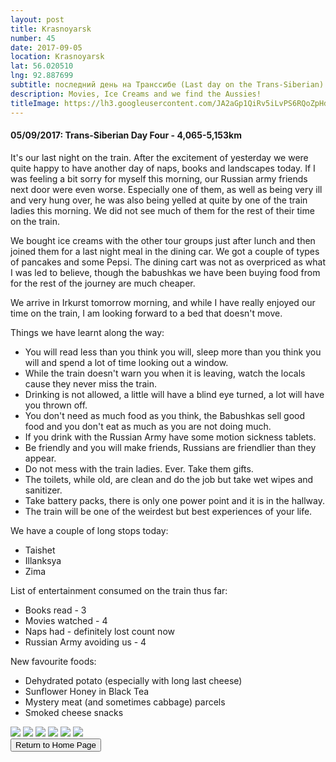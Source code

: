 ```yaml
---
layout: post
title: Krasnoyarsk
number: 45
date: 2017-09-05
location: Krasnoyarsk
lat: 56.020510
lng: 92.887699
subtitle: последний день на Транссибе (Last day on the Trans-Siberian)
description: Movies, Ice Creams and we find the Aussies!
titleImage: https://lh3.googleusercontent.com/JA2aGp1QiRv5iLvPS6RQoZpHdM04o3AkCTYtLrvrwZzNVO9vkkVpWOHvITM98d4n1FHQPO_rpmcaFu2VO8ogk_ejS-iBrd7rlbEtv9DkEUN-ZmJKuOGCGNBp4l0JH5zOw-CsqC1c_Lg=w2400
---
```


<h4>05/09/2017: Trans-Siberian Day Four - 4,065-5,153km</h4>

It's our last night on the train. After the excitement of yesterday we were quite happy to have another day of naps, books and landscapes today. If I was feeling a bit sorry for myself this morning, our Russian army friends next door were even worse. Especially one of them, as well as being very ill and very hung over, he was also being yelled at quite by one of the train ladies this morning. We did not see much of them for the rest of their time on the train. 

We bought ice creams with the other tour groups just after lunch and then joined them for a last night meal in the dining car. We got a couple of types of pancakes and some Pepsi. The dining cart was not as overpriced as what I was led to believe, though the babushkas we have been buying food from for the rest of the journey are much cheaper.

We arrive in Irkurst tomorrow morning, and while I have really enjoyed our time on the train, I am looking forward to a bed that doesn't move. 

Things we have learnt along the way:
* You will read less than you think you will, sleep more than you think you will and spend a lot of time looking out a window.
* While the train doesn't warn you when it is leaving, watch the locals cause they never miss the train.
* Drinking is not allowed, a little will have a blind eye turned, a lot will have you thrown off.
* You don't need as much food as you think, the Babushkas sell good food and you don't eat as much as you are not doing much.
* If you drink with the Russian Army have some motion sickness tablets.
* Be friendly and you will make friends, Russians are friendlier than they appear. 
* Do not mess with the train ladies. Ever. Take them gifts.
* The toilets, while old, are clean and do the job but take wet wipes and sanitizer.
* Take battery packs, there is only one power point and it is in the hallway.
* The train will be one of the weirdest but best experiences of your life.

We have a couple of long stops today:
* Taishet
* Illanksya
* Zima

List of entertainment consumed on the train thus far:
* Books read - 3
* Movies watched - 4
* Naps had - definitely lost count now
* Russian Army avoiding us - 4 

New favourite foods:
* Dehydrated potato (especially with long last cheese)
* Sunflower Honey in Black Tea
* Mystery meat (and sometimes cabbage) parcels
* Smoked cheese snacks

<img src="https://lh3.googleusercontent.com/SnxSDycv5-_L-_PnHiQ4f44aoo80B4Knxf4ZLKzNCF5oA2h-pix-pAKNdFeMZEy0UE_NCowdhoB5BmArmjNHfEBQHiqVGGF9vY4AKFIScr9ts-tmGmz1AC7dhP8u-jPn9Sr_S-D6gVQ=w2400" class="image1">
<img src="https://lh3.googleusercontent.com/ndmXYcC_jaoeDxV11B1LTXMs1iYQCxsq4Q9T0hv5NgFsTO9DsVBoniz6lDtItmEkOYPRQzJi1lMffpyBcDs06yXomN4IV_d5EuaGgYMVWNGWC_7Q83i7KdRwFy-kohnaJMuwMXecLk4=w2400" class="image1">
<img src="https://lh3.googleusercontent.com/UcMGPjADzTzm0j7RJwNDHbFoxEAIsHC-40KDP0GuwhKldpbSDKB4KTDzNyN5C6ij_RffS751Zl78XeavSTaZ77gIEhFFpl9Vfk-zIBfO7G1Wak_DMSitARG-T98VWWaoHdZXlOTUDZQ=w2400" class="image1">
<img src="https://lh3.googleusercontent.com/1is7Kx2lij8yI5pGo6K1KttCXqGABpjPhOSST282I0YClk8U6F4qCaY3DKPEZLy4l-FySLQsfG2ymZktU0e7bMYTVVGZcSm7WGkkZ01gd2Xb61rZt4EKaege9IGmy-JKvnOk3ej7xg0=w2400" class="image1">
<img src="https://lh3.googleusercontent.com/pD6eq08GsIBu2qdbunEwx0iSWz7LGCuY4Da1yM7vpLivJBGEYmCWcgBbEm-fv0wKjDvDJlCobRql0flaKBhYXq3HXT3KdwoRg9Xrxa5ltA3IvIZVI6JWNDD2DybdBrxIZxj_L0k0cOU=w2400" class="image1">
<img src="https://lh3.googleusercontent.com/5GZ-VA8jJfL5TjRruB1aHFhO6SnyP_JROTu9vnPJ2mgdx9zQWrRqEJ2npZzzy9YYkgTyk__8X8LdcTNL6_i-xqiMgi3j7osHmJgywA_RsNO4LstVZKIdAS6eWfQWtoq0pyebyC-825k=w2400" class="image1">

<div class="wrapper">
  <input type="button" class="button" value="Return to Home Page" onclick="self.close()">
</div>
